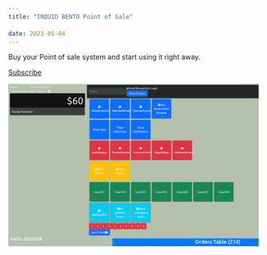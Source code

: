 ```yaml
---
title: "INQUID BENTO Point of Sale"

date: 2023-05-04
---
```



Buy your Point of sale system and start using it right away.

[Subscribe]([https://billing.stripe.com/p/login/test_9AQ5n7eoA6cB4Ug6oo](https://billing.stripe.com/p/login/test_9AQ5n7eoA6cB4Ug6oo))

![Point of sale](pos.png)

